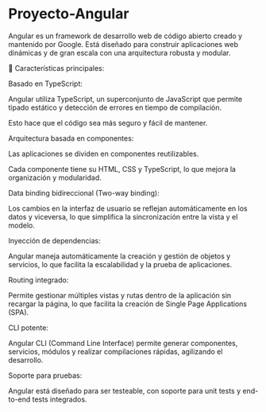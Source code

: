 # Proyecto-Angular
Angular es un framework de desarrollo web de código abierto creado y mantenido por Google. Está diseñado para construir aplicaciones web dinámicas y de gran escala con una arquitectura robusta y modular.

🔹 Características principales:

Basado en TypeScript:

Angular utiliza TypeScript, un superconjunto de JavaScript que permite tipado estático y detección de errores en tiempo de compilación.

Esto hace que el código sea más seguro y fácil de mantener.

Arquitectura basada en componentes:

Las aplicaciones se dividen en componentes reutilizables.

Cada componente tiene su HTML, CSS y TypeScript, lo que mejora la organización y modularidad.

Data binding bidireccional (Two-way binding):

Los cambios en la interfaz de usuario se reflejan automáticamente en los datos y viceversa, lo que simplifica la sincronización entre la vista y el modelo.

Inyección de dependencias:

Angular maneja automáticamente la creación y gestión de objetos y servicios, lo que facilita la escalabilidad y la prueba de aplicaciones.

Routing integrado:

Permite gestionar múltiples vistas y rutas dentro de la aplicación sin recargar la página, lo que facilita la creación de Single Page Applications (SPA).

CLI potente:

Angular CLI (Command Line Interface) permite generar componentes, servicios, módulos y realizar compilaciones rápidas, agilizando el desarrollo.

Soporte para pruebas:

Angular está diseñado para ser testeable, con soporte para unit tests y end-to-end tests integrados.
